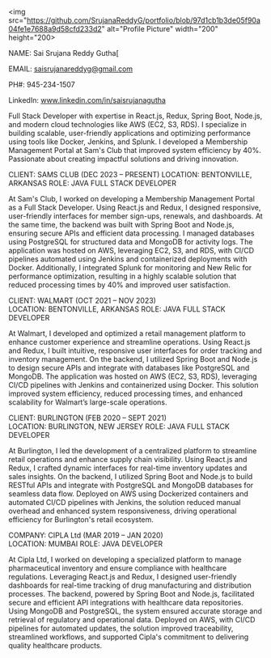 <img src="https://github.com/SrujanaReddyG/portfolio/blob/97d1cb1b3de05f90a04fe1e7688a9d58cfd233d2" alt="Profile Picture" width="200" height="200>

NAME: Sai Srujana Reddy Gutha[

EMAIL: saisrujanareddyg@gmail.com

PH#: 945-234-1507

LinkedIn: www.linkedin.com/in/saisrujanagutha



Full Stack Developer with expertise in React.js, Redux, Spring Boot, Node.js, and modern cloud technologies like AWS (EC2, S3, RDS). I specialize in building scalable, user-friendly applications and optimizing performance using tools like Docker, Jenkins, and Splunk. I developed a Membership Management Portal at Sam's Club that improved system efficiency by 40%. Passionate about creating impactful solutions and driving innovation.

CLIENT: SAMS CLUB							    		(DEC 2023 – PRESENT)
LOCATION: BENTONVILLE, ARKANSAS
ROLE: JAVA FULL STACK DEVELOPER

At Sam's Club, I worked on developing a Membership Management Portal as a Full Stack Developer. Using React.js and Redux, I designed responsive, user-friendly interfaces for member sign-ups, renewals, and dashboards. At the same time, the backend was built with Spring Boot and Node.js, ensuring secure APIs and efficient data processing. I managed databases using PostgreSQL for structured data and MongoDB for activity logs. The application was hosted on AWS, leveraging EC2, S3, and RDS, with CI/CD pipelines automated using Jenkins and containerized deployments with Docker. Additionally, I integrated Splunk for monitoring and New Relic for performance optimization, resulting in a highly scalable solution that reduced processing times by 40% and improved user satisfaction.

CLIENT: WALMART									(OCT 2021 – NOV 2023)	
LOCATION: BENTONVILLE, ARKANSAS
ROLE: JAVA FULL STACK DEVELOPER

At Walmart, I developed and optimized a retail management platform to enhance customer experience and streamline operations. Using React.js and Redux, I built intuitive, responsive user interfaces for order tracking and inventory management. On the backend, I utilized Spring Boot and Node.js to design secure APIs and integrate with databases like PostgreSQL and MongoDB. The application was hosted on AWS (EC2, S3, RDS), leveraging CI/CD pipelines with Jenkins and containerized using Docker. This solution improved system efficiency, reduced processing times, and enhanced scalability for Walmart’s large-scale operations.


CLIENT: BURLINGTON									(FEB 2020 – SEPT 2021)	
LOCATION: BURLINGTON, NEW JERSEY
ROLE: JAVA FULL STACK DEVELOPER

At Burlington, I led the development of a centralized platform to streamline retail operations and enhance supply chain visibility. Using React.js and Redux, I crafted dynamic interfaces for real-time inventory updates and sales insights. On the backend, I utilized Spring Boot and Node.js to build RESTful APIs and integrate with PostgreSQL and MongoDB databases for seamless data flow. Deployed on AWS using Dockerized containers and automated CI/CD pipelines with Jenkins, the solution reduced manual overhead and enhanced system responsiveness, driving operational efficiency for Burlington's retail ecosystem.


COMPANY: CIPLA Ltd									(MAR 2019 – JAN 2020)	
LOCATION: MUMBAI
ROLE: JAVA DEVELOPER

At Cipla Ltd, I worked on developing a specialized platform to manage pharmaceutical inventory and ensure compliance with healthcare regulations. Leveraging React.js and Redux, I designed user-friendly dashboards for real-time tracking of drug manufacturing and distribution processes. The backend, powered by Spring Boot and Node.js, facilitated secure and efficient API integrations with healthcare data repositories. Using MongoDB and PostgreSQL, the system ensured accurate storage and retrieval of regulatory and operational data. Deployed on AWS, with CI/CD pipelines for automated updates, the solution improved traceability, streamlined workflows, and supported Cipla's commitment to delivering quality healthcare products.





